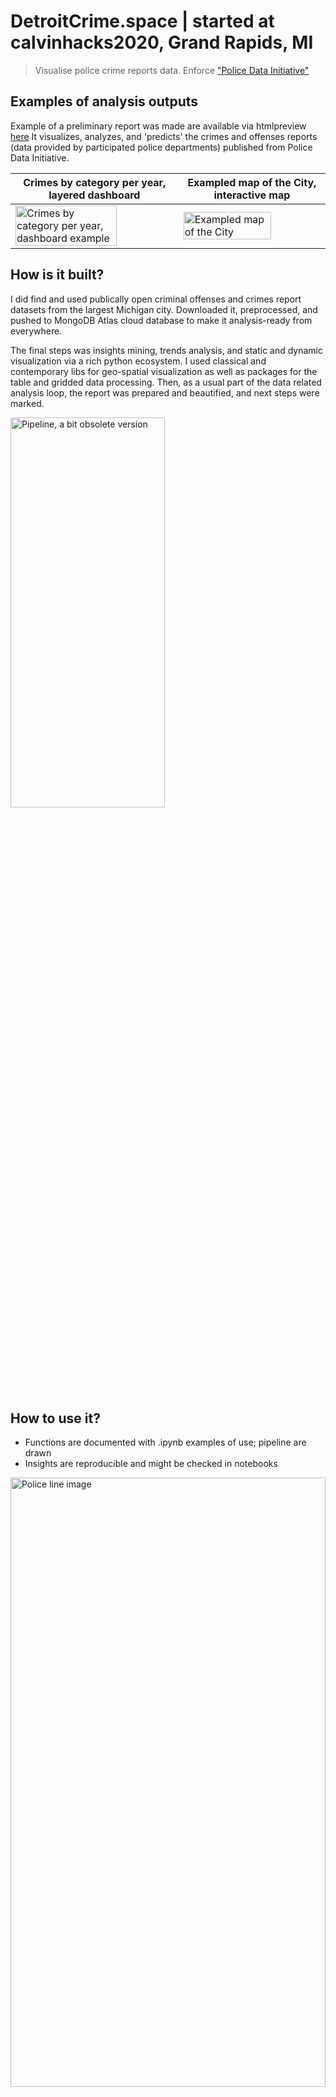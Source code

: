 # DetroitCrime.space | started at calvinhacks2020, Grand Rapids, MI
> Visualise police crime reports data. Enforce ["Police Data Initiative"](https://www.policedatainitiative.org/participating-agencies/)

## Examples of analysis outputs
Example of a preliminary report was made are available via htmlpreview [here](https://htmlpreview.github.io/?https://github.com/Witold1/DetroitCrime.space/blob/master/reports/visualizations_prereport.html)
It visualizes, analyzes, and 'predicts' the crimes and offenses reports (data provided by participated police departments) published from Police Data Initiative.

<table>
<thead>
  <tr>
    <th>Crimes by category per year, layered dashboard</th>
    <th>Exampled map of the City, interactive map</th>
  </tr>
</thead>
<tbody>
  <tr>
    <td>
      <img src="https://i.imgur.com/s97Rle2.png" align="center" alt="Crimes by category per year, dashboard example" width="80%">
    </td>
    <td>
      <img src="https://i.imgur.com/f78bqAq.png" align="center" alt="Exampled map of the City" width="80%">
    </td>
  </tr>
</tbody>
</table>

## How is it built?
I did find and used publically open criminal offenses and crimes report datasets from the largest Michigan city. Downloaded it, preprocessed, and pushed to MongoDB Atlas cloud database to make it analysis-ready from everywhere.   

The final steps was insights mining, trends analysis, and static and dynamic visualization via a rich python ecosystem. I used classical and contemporary libs for geo-spatial visualization as well as packages for the table and gridded data processing. Then, as a usual part of the data related analysis loop, the report was prepared and beautified, and next steps were marked.

<img src="https://i.imgur.com/HD8ek3s.png" alt="Pipeline, a bit obsolete version" height="40%" width="70%">

## How to use it?
* Functions are documented with .ipynb examples of use; pipeline are drawn
* Insights are reproducible and might be checked in notebooks

<img src="https://gallery.yopriceville.com/var/resizes/Free-Clipart-Pictures/Police-PNG/Police_Line_Transparent_PNG_Clip_Art_Image.png?m=1527240027" alt="Police line image" height="50%" width="100%">
